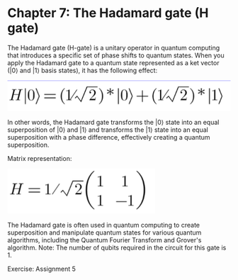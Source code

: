 # Chapter 7: The Hadamard gate (H gate)

The Hadamard gate (H-gate) is a unitary operator in quantum computing that introduces a specific set of phase shifts to quantum states. When you apply the Hadamard gate to a quantum state represented as a ket vector (|0⟩ and |1⟩ basis states), it has the following effect:

![Linear Algebra](/figures/Hadamard.png)

In other words, the Hadamard gate transforms the |0⟩ state into an equal superposition of |0⟩ and |1⟩ and transforms the |1⟩ state into an equal superposition with a phase difference, effectively creating a quantum superposition.

Matrix representation:

![Matrix](/figures/Hadamard2.png)

The Hadamard gate is often used in quantum computing to create superposition and manipulate quantum states for various quantum algorithms, including the Quantum Fourier Transform and Grover's algorithm.
Note: The number of qubits required in the circuit for this gate is 1.

Exercise: Assignment 5
